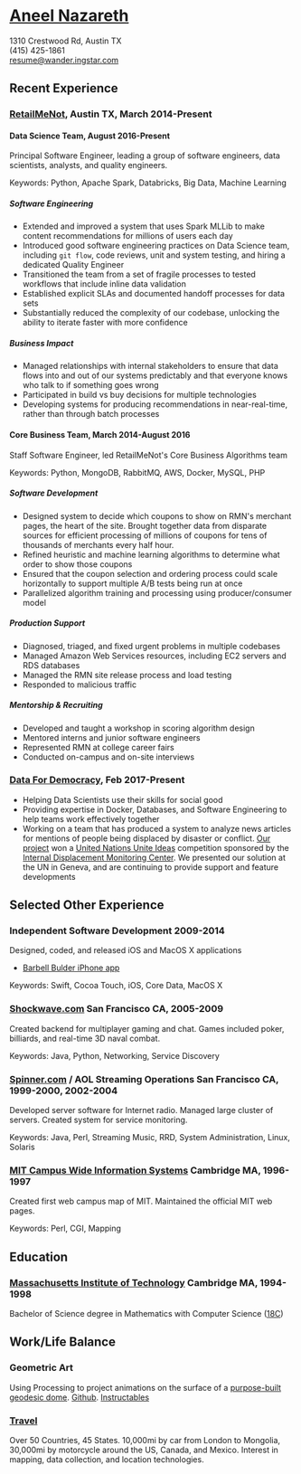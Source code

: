 # [Aneel Nazareth](http://wander.ingstar.com/)

1310 Crestwood Rd, Austin TX  
(415) 425-1861  
[resume@wander.ingstar.com](mailto:resume@wander.ingstar.com)

## Recent Experience

### [RetailMeNot](http://www.retailmenot.com/), Austin TX, March 2014-Present

#### Data Science Team, August 2016-Present

Principal Software Engineer, leading a group of software engineers, data scientists, analysts, and quality engineers.

Keywords: Python, Apache Spark, Databricks, Big Data, Machine Learning

##### Software Engineering

*   Extended and improved a system that uses Spark MLLib to make content recommendations for millions of users each day
*   Introduced good software engineering practices on Data Science team, including `git flow`, code reviews, unit and
    system testing, and hiring a dedicated Quality Engineer
*   Transitioned the team from a set of fragile processes to tested workflows that include inline data validation
*   Established explicit SLAs and documented handoff processes for data sets
*   Substantially reduced the complexity of our codebase, unlocking the ability to iterate faster with more confidence

##### Business Impact

*   Managed relationships with internal stakeholders to ensure that data flows into and out of our systems predictably
    and that everyone knows who talk to if something goes wrong
*   Participated in build vs buy decisions for multiple technologies
*   Developing systems for producing recommendations in near-real-time, rather than through batch processes


#### Core Business Team, March 2014-August 2016

Staff Software Engineer, led RetailMeNot's Core Business Algorithms team

Keywords: Python, MongoDB, RabbitMQ, AWS, Docker, MySQL, PHP

##### Software Development

*   Designed system to decide which coupons to show on RMN's merchant pages, the heart of the site. Brought together
    data from disparate sources for efficient processing of millions of coupons for tens of thousands of merchants
    every half hour.
*   Refined heuristic and machine learning algorithms to determine what order to show those coupons
*   Ensured that the coupon selection and ordering process could scale horizontally to support multiple A/B tests being
    run at once
*   Parallelized algorithm training and processing using producer/consumer model

##### Production Support

*   Diagnosed, triaged, and fixed urgent problems in multiple codebases
*   Managed Amazon Web Services resources, including EC2 servers and RDS databases
*   Managed the RMN site release process and load testing
*   Responded to malicious traffic

##### Mentorship & Recruiting

*   Developed and taught a workshop in scoring algorithm design
*   Mentored interns and junior software engineers
*   Represented RMN at college career fairs
*   Conducted on-campus and on-site interviews


### [Data For Democracy](http://datafordemocracy.org/), Feb 2017-Present

*   Helping Data Scientists use their skills for social good
*   Providing expertise in Docker, Databases, and Software Engineering to help teams work effectively together
*   Working on a team that has produced a system to analyze news articles for mentions of people being displaced by
    disaster or conflict. [Our project](http://datafordemocracy.org/projects/refugees.html) won a
    [United Nations Unite Ideas](http://ideas.unite.un.org/) competition sponsored by the
    [Internal Displacement Monitoring Center](http://www.internal-displacement.org/).
    We presented our solution at the UN in Geneva, and are continuing to provide support and feature developments


## Selected Other Experience

### Independent Software Development 2009-2014

Designed, coded, and released iOS and MacOS X applications
*   [Barbell Bulder iPhone app](http://barbellbuilder.com/)

Keywords: Swift, Cocoa Touch, iOS, Core Data, MacOS X


### [Shockwave.com](http://shockwave.com/) San Francisco CA, 2005-2009

Created backend for multiplayer gaming and chat. Games included poker, billiards, and real-time 3D naval combat.

Keywords: Java, Python, Networking, Service Discovery


### [Spinner.com](http://spinner.com/) / AOL Streaming Operations San Francisco CA, 1999-2000, 2002-2004

Developed server software for Internet radio. Managed large cluster of servers. Created system for service monitoring.

Keywords: Java, Perl, Streaming Music, RRD, System Administration, Linux, Solaris


### [MIT Campus Wide Information Systems](http://web.mit.edu/cwis/) Cambridge MA, 1996-1997

Created first web campus map of MIT. Maintained the official MIT web pages.

Keywords: Perl, CGI, Mapping


## Education

### [Massachusetts Institute of Technology](http://mit.edu/) Cambridge MA, 1994-1998

Bachelor of Science degree in Mathematics with Computer Science
([18C](https://math.mit.edu/academics/undergrad/major/course18c))


## Work/Life Balance

### Geometric Art

Using Processing to project animations on the surface of a
[purpose-built geodesic dome](http://project-dome.tumblr.com/about).
[Github](https://github.com/WanderingStar/dome).
[Instructables](http://www.instructables.com/id/Projection-Dome/)

### [Travel](http://wander.ingstar.com/index.html#adventures)

Over 50 Countries, 45 States.
10,000mi by car from London to Mongolia,
30,000mi by motorcycle around the US, Canada, and Mexico.
Interest in mapping, data collection, and location technologies.
